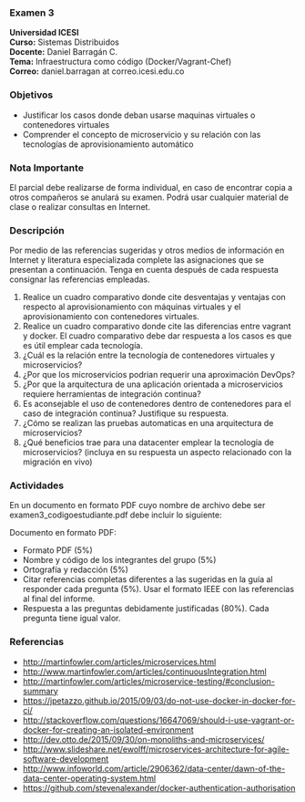 ### Examen 3
**Universidad ICESI**  
**Curso:** Sistemas Distribuidos  
**Docente:** Daniel Barragán C.  
**Tema:** Infraestructura como código (Docker/Vagrant-Chef)  
**Correo:** daniel.barragan at correo.icesi.edu.co

### Objetivos
*	Justificar los casos donde deban usarse maquinas virtuales o contenedores virtuales
*	Comprender el concepto de microservicio y su relación con las tecnologías de aprovisionamiento automático

### Nota Importante
El parcial debe realizarse de forma individual, en caso de encontrar copia a otros compañeros se anulará su examen. Podrá usar cualquier material de clase o realizar consultas en Internet.

### Descripción
Por medio de las referencias sugeridas y otros medios de información en Internet y literatura especializada complete las asignaciones que se presentan a continuación. Tenga en cuenta después de cada respuesta consignar las referencias empleadas.

1.	Realice un cuadro comparativo donde cite desventajas y ventajas con respecto al aprovisionamiento con máquinas virtuales y el aprovisionamiento con contenedores virtuales.
2.	Realice un cuadro comparativo donde cite las diferencias entre vagrant y docker. El cuadro comparativo debe dar respuesta a los casos es que es útil emplear cada tecnología.
3.	¿Cuál es la relación entre la tecnología de contenedores virtuales y microservicios?
4.	¿Por que los microservicios podrian requerir una aproximación DevOps?
5.	¿Por que la arquitectura de una aplicación orientada a microservicios requiere herramientas de integración continua?
6.	Es aconsejable el uso de contenedores dentro de contenedores para el caso de integración continua? Justifique su respuesta.
7.	¿Cómo se realizan las pruebas automaticas en una arquitectura de microservicios?
8.	¿Qué beneficios trae para una datacenter emplear la tecnología de microservicios? (incluya en su respuesta un aspecto relacionado con la migración en vivo)

### Actividades
En un documento en formato PDF cuyo nombre de
archivo debe ser examen3_codigoestudiante.pdf debe incluir lo siguiente:

Documento en formato PDF:
-	Formato PDF (5%)
-	Nombre y código de los integrantes del grupo (5%)
-	Ortografía y redacción (5%)
-	Citar referencias completas diferentes a las sugeridas en la guía al responder cada pregunta (5%). Usar el formato IEEE con las referencias al final del informe.
-	Respuesta a las preguntas debidamente justificadas (80%). Cada pregunta tiene igual valor.

### Referencias
* http://martinfowler.com/articles/microservices.html  
* http://www.martinfowler.com/articles/continuousIntegration.html  
* http://martinfowler.com/articles/microservice-testing/#conclusion-summary  
* https://jpetazzo.github.io/2015/09/03/do-not-use-docker-in-docker-for-ci/  
* http://stackoverflow.com/questions/16647069/should-i-use-vagrant-or-docker-for-creating-an-isolated-environment  
* http://dev.otto.de/2015/09/30/on-monoliths-and-microservices/  
* http://www.slideshare.net/ewolff/microservices-architecture-for-agile-software-development  
* http://www.infoworld.com/article/2906362/data-center/dawn-of-the-data-center-operating-system.html  
* https://github.com/stevenalexander/docker-authentication-authorisation
